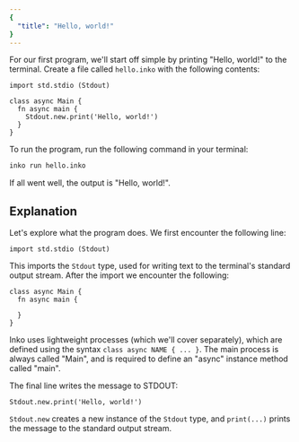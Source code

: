 ```yaml
---
{
  "title": "Hello, world!"
}
---
```


For our first program, we'll start off simple by printing "Hello, world!" to the
terminal. Create a file called `hello.inko` with the following contents:

```inko
import std.stdio (Stdout)

class async Main {
  fn async main {
    Stdout.new.print('Hello, world!')
  }
}
```

To run the program, run the following command in your terminal:

```bash
inko run hello.inko
```

If all went well, the output is "Hello, world!".

## Explanation

Let's explore what the program does. We first encounter the following line:

```inko
import std.stdio (Stdout)
```

This imports the `Stdout` type, used for writing text to the terminal's standard
output stream. After the import we encounter the following:

```inko
class async Main {
  fn async main {

  }
}
```

Inko uses lightweight processes (which we'll cover separately), which are
defined using the syntax `class async NAME { ... }`. The main process is always
called "Main", and is required to define an "async" instance method called
"main".

The final line writes the message to STDOUT:

```inko
Stdout.new.print('Hello, world!')
```

`Stdout.new` creates a new instance of the `Stdout` type, and `print(...)`
prints the message to the standard output stream.
